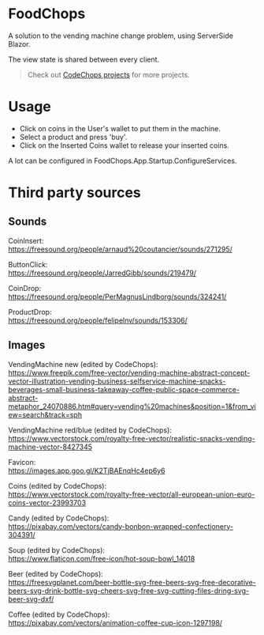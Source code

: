 # FoodChops

A solution to the vending machine change problem, using ServerSide Blazor.

The view state is shared between every client.

> Check out [CodeChops projects](https://www.CodeChops.nl/projects) for more projects.

# Usage
- Click on coins in the User's wallet to put them in the machine.
- Select a product and press 'buy'.
- Click on the Inserted Coins wallet to release your inserted coins.

A lot can be configured in FoodChops.App.Startup.ConfigureServices.

# Third party sources

## Sounds

CoinInsert:<br/>
https://freesound.org/people/arnaud%20coutancier/sounds/271295/

ButtonClick:<br/>
https://freesound.org/people/JarredGibb/sounds/219479/

CoinDrop:<br/>
https://freesound.org/people/PerMagnusLindborg/sounds/324241/

ProductDrop:<br/>
https://freesound.org/people/felipelnv/sounds/153306/

## Images

VendingMachine new (edited by CodeChops):<br/>
https://www.freepik.com/free-vector/vending-machine-abstract-concept-vector-illustration-vending-business-selfservice-machine-snacks-beverages-small-business-takeaway-coffee-public-space-commerce-abstract-metaphor_24070886.htm#query=vending%20machines&position=1&from_view=search&track=sph

VendingMachine red/blue (edited by CodeChops):<br/>
https://www.vectorstock.com/royalty-free-vector/realistic-snacks-vending-machine-vector-8427345

Favicon:<br/>
https://images.app.goo.gl/K2TjBAEnqHc4ep6y6

Coins (edited by CodeChops):<br/>
https://www.vectorstock.com/royalty-free-vector/all-european-union-euro-coins-vector-23993703

Candy (edited by CodeChops):<br/>
https://pixabay.com/vectors/candy-bonbon-wrapped-confectionery-304391/

Soup (edited by CodeChops):<br/>
https://www.flaticon.com/free-icon/hot-soup-bowl_14018

Beer (edited by CodeChops):<br/>
https://freesvgplanet.com/beer-bottle-svg-free-beers-svg-free-decorative-beers-svg-drink-bottle-svg-cheers-svg-free-svg-cutting-files-dring-svg-beer-svg-dxf/

Coffee (edited by CodeChops):<br/>
https://pixabay.com/vectors/animation-coffee-cup-icon-1297198/
